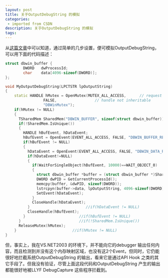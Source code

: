 ```yaml
---
layout: post
title: 关于OutputDebugString 的模拟
categories: 
 - imported from CSDN
description: 关于OutputDebugString 的模拟
tags: 
---
```


从[这篇文章](http://www.unixwiz.net/techtips/outputdebugstring.html)中可以知道，通过简单的几步设置，便可模拟OutputDebugString，可以用下面的代码描述：

```cpp
struct dbwin_buffer {
        DWORD   dwProcessId;
        char    data[4096-sizeof(DWORD)];
};

void MyOutputDebugString(LPCTSTR lpOutputString)
{
    static HANDLE hMutex = OpenMutex(MUTEX_ALL_ACCESS,      // request full access
                 FALSE,                 // handle not inheritable
                 "DBWinMutex");
    if(hMutex != NULL)
    {
      TSharedMem SharedMem("DBWIN_BUFFER", sizeof(struct dbwin_buffer));
      if(!SharedMem.IsUnique())
      {
        HANDLE hBufEvent, hDataEvent;
        hBufEvent = OpenEvent(EVENT_ALL_ACCESS, FALSE, "DBWIN_BUFFER_READY");
        if(hBufEvent != NULL)
        {
          hDataEvent = OpenEvent(EVENT_ALL_ACCESS, FALSE, "DBWIN_DATA_READY");
          if(hDataEvent!=NULL)
          {               
            if(WaitForSingleObject(hBufEvent, 10000)==WAIT_OBJECT_0)
            {
              struct dbwin_buffer *buffer = (struct dbwin_buffer *)SharedMem.Buffer();
              DWORD dwPID = GetCurrentProcessId();
              memcpy(buffer, &dwPID, sizeof(DWORD));
              lstrcpyn(buffer->data, lpOutputString, 4096-sizeof(DWORD));
              SetEvent(hDataEvent);
            }                    
            CloseHandle(hDataEvent);
          }                         //if(hDataEvent != NULL)
          CloseHandle(hBufEvent);
        }                        //if(hBufEvent != NULL)
      }                          //if(!SharedMem.IsUnique())
      ReleaseMutex(hMutex);  
    }                         //if(hMutex != NULL)
}
```

但，事实上，我在VS.NET2003 的环境下，并不能向它的debugger 输出任何内容，而且检测到并没有这个内存映射区域，也没有这2个Event，但同时，它仍能很好地拦截系统OutputDebugString 的输出，看来它是通过API Hook 之类的其它手段了。但我没有验证，尽管上面这段代码和OutputDebugString 产生的输出都能很好地被LLYF DebugCapture 这些程序拦截到。
